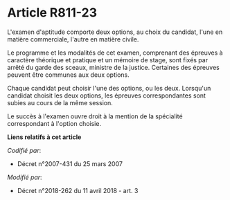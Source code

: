 # Article R811-23

L'examen d'aptitude comporte deux options, au choix du candidat, l'une en matière commerciale, l'autre en matière civile.

Le programme et les modalités de cet examen, comprenant des épreuves à caractère théorique et pratique et un mémoire de
stage, sont fixés par arrêté du garde des sceaux, ministre de la justice. Certaines des épreuves peuvent être communes aux
deux options.

Chaque candidat peut choisir l'une des options, ou les deux. Lorsqu'un candidat choisit les deux options, les épreuves
correspondantes sont subies au cours de la même session.

Le succès à l'examen ouvre droit à la mention de la spécialité correspondant à l'option choisie.

**Liens relatifs à cet article**

_Codifié par_:

  - Décret n°2007-431 du 25 mars 2007

_Modifié par_:

  - Décret n°2018-262 du 11 avril 2018 - art. 3

